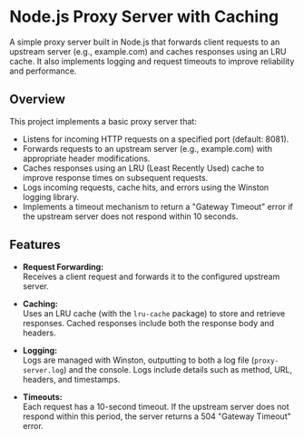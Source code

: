 # Node.js Proxy Server with Caching

A simple proxy server built in Node.js that forwards client requests to an upstream server (e.g., example.com) and caches responses using an LRU cache. It also implements logging and request timeouts to improve reliability and performance.

## Overview

This project implements a basic proxy server that:

- Listens for incoming HTTP requests on a specified port (default: 8081).
- Forwards requests to an upstream server (e.g., example.com) with appropriate header modifications.
- Caches responses using an LRU (Least Recently Used) cache to improve response times on subsequent requests.
- Logs incoming requests, cache hits, and errors using the Winston logging library.
- Implements a timeout mechanism to return a "Gateway Timeout" error if the upstream server does not respond within 10 seconds.

## Features

- **Request Forwarding:**  
  Receives a client request and forwards it to the configured upstream server.

- **Caching:**  
  Uses an LRU cache (with the `lru-cache` package) to store and retrieve responses. Cached responses include both the response body and headers.

- **Logging:**  
  Logs are managed with Winston, outputting to both a log file (`proxy-server.log`) and the console. Logs include details such as method, URL, headers, and timestamps.

- **Timeouts:**  
  Each request has a 10-second timeout. If the upstream server does not respond within this period, the server returns a 504 "Gateway Timeout" error.
